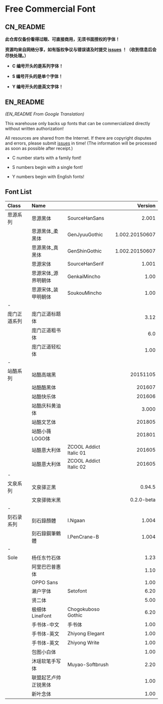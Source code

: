 # Free Commercial Font 

## CN_README
**此仓库仅备份看得过眼、可直接商用，无须书面授权的字体！**

**资源均来自网络分享，如有版权争议与错误请及时提交 [issues](https://github.com/Tamshen/Freecommercialfont/issues) ！（收到信息后会尽快处理。）**

- **C 编号开头的是系列字体！**

- **S 编号开头的是单个字体！**

- **Y 编号开头的是英文字体！**



## EN_README 

*(EN_README From Google Translation)*

This warehouse only backs up fonts that can be commercialized directly without written authorization!

All resources are shared from the Internet. If there are copyright disputes and errors, please submit [issues](https://github.com/Tamshen/Freecommercialfont/issues) in time! (The information will be processed as soon as possible after receipt.)

- C number starts with a family font!

- S numbers begin with a single font!

- Y numbers begin with English fonts!





## Font List

|Class  | Name             |               |Version  |
|:- |:-|:-|-:|
|思源系列|思源黑体          |SourceHanSans  | 2.001|
|       |思源黑体_柔黑体    |GenJyuuGothic  |1.002.20150607|
|       |思源黑体_真黑体    |GenShinGothic  |1.002.20150607 |
|       |思源宋体          |SourceHanSerif  |1.001|
|       |思源宋体_源界明朝体|GenkaiMincho    |1.00|
|       |思源宋体_装甲明朝体|SoukouMincho    |1.00|
|-||||
|庞门正道系列|庞门正道标题体 |                |3.12|
|           |庞门正道粗书体 |                |6.0|
|           |庞门正道轻松体 |                |1.00|
|-||||
|站酷系列|站酷高端黑         |               |20151105|
|       |站酷酷黑体         |               |201607|
|       |站酷快乐体         |               |201606|
|       |站酷庆科黄油体     |               |3.000|
|       |站酷文艺体         |               |201805|
|       |站酷小薇LOGO体     |               |201801|
|       |站酷意大利体       |ZCOOL Addict Italic 01|201605|
|       |站酷意大利体       |ZCOOL Addict Italic 02|201605|
|-||||
|文泉系列|文泉驿正黑         |               |0.94.5|
|       |文泉驿微米黑       |               |0.2.0-beta|
|-||||
|刻石录系列|刻石錄顏體      |I.Ngaan               |1.004|
|       |刻石錄鋼筆鶴體    |   I.PenCrane-B            |1.004|
|-||||
|Sole   |杨任东竹石体      |                |1.23|
|       |阿里巴巴普惠体    |                |1.10|
|       |OPPO Sans        |                |1.00|
|       |濑户字体         | Setofont         |6.20|
|       |贤二体           |                 |5.00|
|       |极细体LineFont   | Chogokuboso Gothic         |6.20|
|       |手书体-中文      | 手书体           |1.00|
|       |手书体-英文      | Zhiyong Elegant   |1.00|
|       |手书体-英文      | Zhiyong Write     |1.00|
|       |包图小白体       |                  |1.00|
|       |沐瑶软笔手写体   | Muyao-Softbrush    |2.20|
|       |联盟起艺卢帅正锐黑体 |                   |1.00|
|       |新叶念体         |                   |1.00|







